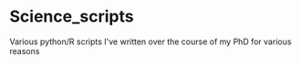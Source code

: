 # Science_scripts
Various python/R scripts I've written over the course of my PhD for various reasons
